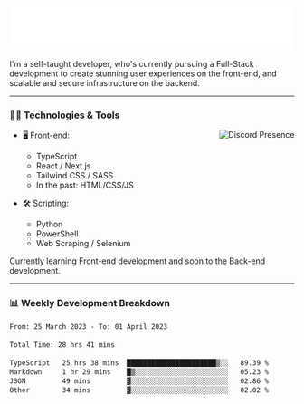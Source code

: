 <img src="assets/wave.svg" alt=":wave:" />

I'm a self-taught developer, who's currently pursuing a Full-Stack development to create stunning user experiences on the front-end, and scalable and secure infrastructure on the backend.

---

### 🧑‍💻 Technologies & Tools

<a href="https://discord.com/users/414304208649453568" target="_blank" rel="nofollow">
   <img src="https://lanyard-profile-readme.vercel.app/api/414304208649453568?idleMessage=Probably%20doing%20something%20else..." alt="Discord Presence" align="right">
</a>

- 🖥️ Front-end:

  - TypeScript
  - React / Next.js
  - Tailwind CSS / SASS
  - In the past: HTML/CSS/JS

- 🛠 Scripting:

  - Python
  - PowerShell
  - Web Scraping / Selenium

Currently learning Front-end development and soon to the Back-end development.

---

### 📊 Weekly Development Breakdown

<!-- ![ccrsxx's GitHub Stats](https://github-readme-stats.vercel.app/api?username=ccrsxx&count_private=true&theme=tokyonight) -->
<!-- ![ccrsxx's Top Langs](https://github-readme-stats.vercel.app/api/top-langs/?username=ccrsxx&hide=lua,java,html&theme=tokyonight) -->

<!--START_SECTION:waka-->

```text
From: 25 March 2023 - To: 01 April 2023

Total Time: 28 hrs 41 mins

TypeScript   25 hrs 38 mins  ██████████████████████▒░░   89.39 %
Markdown     1 hr 29 mins    █▒░░░░░░░░░░░░░░░░░░░░░░░   05.23 %
JSON         49 mins         ▓░░░░░░░░░░░░░░░░░░░░░░░░   02.86 %
Other        34 mins         ▓░░░░░░░░░░░░░░░░░░░░░░░░   02.02 %
```

<!--END_SECTION:waka-->
